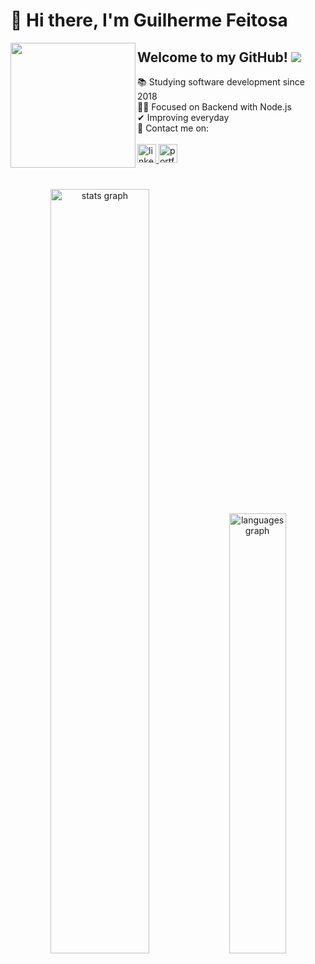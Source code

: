 # 👋 Hi there, I'm Guilherme Feitosa

<img align="left" width="200" src="https://cdn-icons-png.flaticon.com/512/1674/1674969.png"  />

## Welcome to my GitHub! ![](https://komarev.com/ghpvc/?username=guilherme-fcm&color=447ff7&label=Visitor+count)
📚 Studying software development since 2018 <br>
🙇‍♂️ Focused on Backend with Node.js <br>
✔ Improving everyday <br>
📨 Contact me on: <br><br>
<a href="https://www.linkedin.com/in/guilherme-fcm/" target="_blank">
  <img src="https://img.shields.io/badge/LinkedIn-0077B5?style=for-the-badge&logo=linkedin&logoColor=white" height="30" alt="linkedin logo"/>
</a>
<a href="https://mail.google.com/mail/u/2/?tf=cm&fs=1&to=guilherme_fcm@hotmail.com&hl=pt" target="_blank">
  <img src="https://img.shields.io/badge/E--mail-0078D4?style=for-the-badge&logo=microsoft-outlook&logoColor=white" height="30" alt="portfolio logo"/>
</a>

#

<div align="center">
  <img src="https://github-readme-stats.vercel.app/api?username=guilherme-fcm&theme=algolia&show_icons=true&count_private=true" width="56%" alt="stats graph"/>
  <img src="https://github-readme-stats.vercel.app/api/top-langs?username=guilherme-fcm&theme=algolia&layout=compact&langs_count=6" width="42.5%" alt="languages graph"/>
</div>
